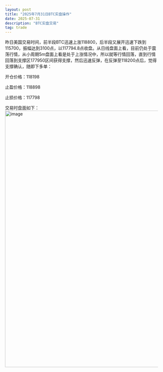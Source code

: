 ```yaml
---
layout: post
title: "2025年7月31日BTC实盘操作"
date: 2025-07-31
description: "BTC实盘交易"
tag: trade
---  
```

昨日美国交易时间，前半段BTC迅速上涨118800，后半段又展开迅速下跌到115700，振幅达到3100点，以117794.8点收盘。从日线盘面上看，目前仍处于震荡行情，从小周期5m盘面上看是处于上涨情况中，所以就等行情回落，直到行情回落到支撑区177950区间获得支撑，然后迅速反弹，在反弹至118200点后，觉得支撑确认，随即下多单：

开仓价格：118198

止盈价格：118898

止损价格：117798

交易时盘面如下：
<img width="1704" height="843" alt="image" src="https://github.com/user-attachments/assets/c4199ba3-3286-4380-8d09-58414e9eedba" />
